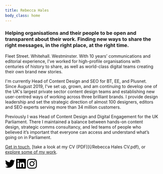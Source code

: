 ```yaml
---
title: Rebecca Hales
body_class: home
---
```



### Helping organisations and their people to be open and transparent about their work. Finding new ways to share the right messages, in the right place, at the right time.

Fleet Street. Whitehall. Westminster. With 10 years’ communications and editorial experience, I’ve worked for high-profile organisations with centuries of history to share, as well as world-class digital teams creating their own brand new stories.

I'm currently Head of Content Design and SEO for BT, EE, and Plusnet. Since August 2019, I've set up, grown, and am continuing to develop one of the UK's largest private sector content design teams and establishing new user-centred ways of working across three brilliant brands. I provide design leadership and set the strategic direction of almost 100 designers, editors and SEO experts serving more than 34 million customers.

Previously I was Head of Content Design and Digital Engagement for the UK Parliament. There I maintained a balance between hands-on content design, strategic comms consultancy, and led teams of people who believed it’s important that everyone can access and understand what’s going on in Parliament.

[Get in touch](mailto:rebecca@rebeccahales.co.uk), [take a look at my CV (PDF)](/Rebecca Hales CV.pdf), or [explore some of my work](/work-and-projects).

<div class="social">
  <a href="https://twitter.com/RebeccaEHales"><img width="32" height="32" src="/static/icons/twitter.svg" alt="Twitter" /></a> <a href="https://www.linkedin.com/in/rebecca-hales-012106120/"><img width="32" height="32" src="/static/icons/linkedin.svg" alt="LinkedIn" /></a> <a href="https://www.instagram.com/halloween_becky/"><img width="32" height="32" src="/static/icons/instagram.svg" alt="Instagram" /></a>
</div>
